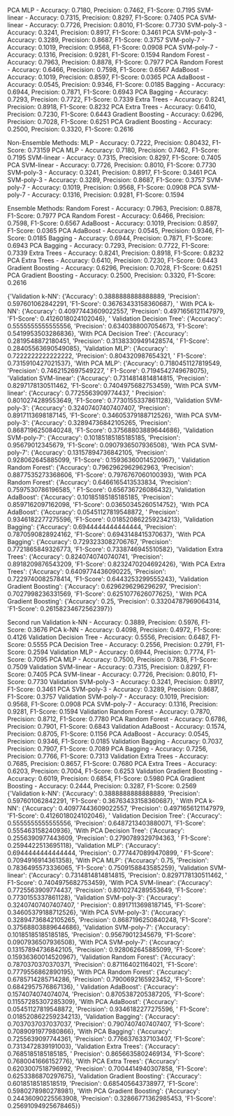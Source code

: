 PCA MLP - Accuracy: 0.7180, Precision: 0.7462, F1-Score: 0.7195
SVM-linear - Accuracy: 0.7315, Precision: 0.8297, F1-Score: 0.7405
PCA SVM-linear - Accuracy: 0.7726, Precision: 0.8010, F1-Score: 0.7730
SVM-poly-3 - Accuracy: 0.3241, Precision: 0.8917, F1-Score: 0.3461
PCA SVM-poly-3 - Accuracy: 0.3289, Precision: 0.8687, F1-Score: 0.3757
SVM-poly-7 - Accuracy: 0.1019, Precision: 0.9568, F1-Score: 0.0908
PCA SVM-poly-7 - Accuracy: 0.1316, Precision: 0.9281, F1-Score: 0.1594
Random Forest - Accuracy: 0.7963, Precision: 0.8878, F1-Score: 0.7977
PCA Random Forest - Accuracy: 0.6466, Precision: 0.7598, F1-Score: 0.6567
AdaBoost - Accuracy: 0.1019, Precision: 0.8597, F1-Score: 0.0365
PCA AdaBoost - Accuracy: 0.0545, Precision: 0.9346, F1-Score: 0.0185
Bagging - Accuracy: 0.6944, Precision: 0.7871, F1-Score: 0.6943
PCA Bagging - Accuracy: 0.7293, Precision: 0.7722, F1-Score: 0.7339
Extra Trees - Accuracy: 0.8241, Precision: 0.8918, F1-Score: 0.8232
PCA Extra Trees - Accuracy: 0.6410, Precision: 0.7230, F1-Score: 0.6443
Gradient Boosting - Accuracy: 0.6296, Precision: 0.7028, F1-Score: 0.6251
PCA Gradient Boosting - Accuracy: 0.2500, Precision: 0.3320, F1-Score: 0.2616

Non-Ensemble Methods:
MLP - Accuracy: 0.7222, Precision: 0.80432, F1-Score: 0.73159
PCA MLP - Accuracy: 0.7180, Precision: 0.7462, F1-Score: 0.7195
SVM-linear - Accuracy: 0.7315, Precision: 0.8297, F1-Score: 0.7405
PCA SVM-linear - Accuracy: 0.7726, Precision: 0.8010, F1-Score: 0.7730
SVM-poly-3 - Accuracy: 0.3241, Precision: 0.8917, F1-Score: 0.3461
PCA SVM-poly-3 - Accuracy: 0.3289, Precision: 0.8687, F1-Score: 0.3757
SVM-poly-7 - Accuracy: 0.1019, Precision: 0.9568, F1-Score: 0.0908
PCA SVM-poly-7 - Accuracy: 0.1316, Precision: 0.9281, F1-Score: 0.1594

Ensemble Methods:
Random Forest - Accuracy: 0.7963, Precision: 0.8878, F1-Score: 0.7977
PCA Random Forest - Accuracy: 0.6466, Precision: 0.7598, F1-Score: 0.6567
AdaBoost - Accuracy: 0.1019, Precision: 0.8597, F1-Score: 0.0365
PCA AdaBoost - Accuracy: 0.0545, Precision: 0.9346, F1-Score: 0.0185
Bagging - Accuracy: 0.6944, Precision: 0.7871, F1-Score: 0.6943
PCA Bagging - Accuracy: 0.7293, Precision: 0.7722, F1-Score: 0.7339
Extra Trees - Accuracy: 0.8241, Precision: 0.8918, F1-Score: 0.8232
PCA Extra Trees - Accuracy: 0.6410, Precision: 0.7230, F1-Score: 0.6443
Gradient Boosting - Accuracy: 0.6296, Precision: 0.7028, F1-Score: 0.6251
PCA Gradient Boosting - Accuracy: 0.2500, Precision: 0.3320, F1-Score: 0.2616



{'Validation k-NN': {'Accuracy': 0.3888888888888889, 'Precision': 0.597601062842291, 'F1-Score': 0.36763433158360687}, '
With PCA k-NN': {'Accuracy': 0.40977443609022557, 'Precision': 0.4971656121147979, 'F1-Score': 0.4126018024102046}, '
Validation Decision Tree': {'Accuracy': 0.5555555555555556, 'Precision': 0.6340388007054673, 'F1-Score':
0.5419953503286836}, 'With PCA Decision Tree': {'Accuracy': 0.2819548872180451, 'Precision': 0.31383309491428574, '
F1-Score': 0.28405563690549085}, 'Validation MLP': {'Accuracy': 0.7222222222222222, 'Precision': 0.804320987654321, '
F1-Score': 0.7315910427021537}, 'With PCA MLP': {'Accuracy': 0.7180451127819549, 'Precision': 0.7462152697549227, '
F1-Score': 0.7194542749678075}, 'Validation SVM-linear': {'Accuracy': 0.7314814814814815, 'Precision':
0.8297178130511462, 'F1-Score': 0.7404975682753459}, 'With PCA SVM-linear': {'Accuracy': 0.7725563909774437, '
Precision': 0.8010274289553649, 'F1-Score': 0.7730155337861128}, 'Validation SVM-poly-3': {'Accuracy':
0.32407407407407407, 'Precision': 0.8917113698187145, 'F1-Score': 0.34605379188712526}, 'With PCA SVM-poly-3':
{'Accuracy': 0.32894736842105265, 'Precision': 0.8687196250840248, 'F1-Score': 0.37568803889644686}, 'Validation
SVM-poly-7': {'Accuracy': 0.10185185185185185, 'Precision': 0.95679012345679, 'F1-Score': 0.0907936507936508}, 'With PCA
SVM-poly-7': {'Accuracy': 0.13157894736842105, 'Precision': 0.928062645885099, 'F1-Score': 0.15936360014520967}, '
Validation Random Forest': {'Accuracy': 0.7962962962962963, 'Precision': 0.8877535273368606, 'F1-Score':
0.7976767060100393}, 'With PCA Random Forest': {'Accuracy': 0.6466165413533834, 'Precision': 0.7597530786196585, '
F1-Score': 0.656736726086432}, 'Validation AdaBoost': {'Accuracy': 0.10185185185185185, 'Precision':
0.8597162097162098, 'F1-Score': 0.03650345260514752}, 'With PCA AdaBoost': {'Accuracy': 0.05451127819548872, '
Precision': 0.9346182277275596, 'F1-Score': 0.018520862259234213}, 'Validation Bagging': {'Accuracy':
0.6944444444444444, 'Precision': 0.7870590828924162, 'F1-Score': 0.6943148415370637}, 'With PCA Bagging': {'Accuracy':
0.7293233082706767, 'Precision': 0.7721865849326773, 'F1-Score': 0.7338746945510582}, 'Validation Extra Trees':
{'Accuracy': 0.8240740740740741, 'Precision': 0.8918209876543209, 'F1-Score': 0.8232470204692426}, 'With PCA Extra
Trees': {'Accuracy': 0.6409774436090225, 'Precision': 0.7229740082578414, 'F1-Score': 0.6443253299555243}, 'Validation
Gradient Boosting': {'Accuracy': 0.6296296296296297, 'Precision': 0.7027998236331569, 'F1-Score': 0.6251077626077625}, '
With PCA Gradient Boosting': {'Accuracy': 0.25, 'Precision': 0.33204787969064314, 'F1-Score': 0.26158234672562397}}

Second run
Validation k-NN - Accuracy: 0.3889, Precision: 0.5976, F1-Score: 0.3676
PCA k-NN - Accuracy: 0.4098, Precision: 0.4972, F1-Score: 0.4126
Validation Decision Tree - Accuracy: 0.5556, Precision: 0.6487, F1-Score: 0.5555
PCA Decision Tree - Accuracy: 0.2556, Precision: 0.2791, F1-Score: 0.2594
Validation MLP - Accuracy: 0.6944, Precision: 0.7774, F1-Score: 0.7095
PCA MLP - Accuracy: 0.7500, Precision: 0.7836, F1-Score: 0.7509
Validation SVM-linear - Accuracy: 0.7315, Precision: 0.8297, F1-Score: 0.7405
PCA SVM-linear - Accuracy: 0.7726, Precision: 0.8010, F1-Score: 0.7730
Validation SVM-poly-3 - Accuracy: 0.3241, Precision: 0.8917, F1-Score: 0.3461
PCA SVM-poly-3 - Accuracy: 0.3289, Precision: 0.8687, F1-Score: 0.3757
Validation SVM-poly-7 - Accuracy: 0.1019, Precision: 0.9568, F1-Score: 0.0908
PCA SVM-poly-7 - Accuracy: 0.1316, Precision: 0.9281, F1-Score: 0.1594
Validation Random Forest - Accuracy: 0.7870, Precision: 0.8712, F1-Score: 0.7780
PCA Random Forest - Accuracy: 0.6786, Precision: 0.7901, F1-Score: 0.6843
Validation AdaBoost - Accuracy: 0.1574, Precision: 0.8705, F1-Score: 0.1156
PCA AdaBoost - Accuracy: 0.0545, Precision: 0.9346, F1-Score: 0.0185
Validation Bagging - Accuracy: 0.7037, Precision: 0.7907, F1-Score: 0.7089
PCA Bagging - Accuracy: 0.7256, Precision: 0.7766, F1-Score: 0.7313
Validation Extra Trees - Accuracy: 0.7685, Precision: 0.8657, F1-Score: 0.7680
PCA Extra Trees - Accuracy: 0.6203, Precision: 0.7004, F1-Score: 0.6253
Validation Gradient Boosting - Accuracy: 0.6019, Precision: 0.6854, F1-Score: 0.5980
PCA Gradient Boosting - Accuracy: 0.2444, Precision: 0.3287, F1-Score: 0.2569
{'Validation k-NN': {'Accuracy': 0.3888888888888889, 'Precision': 0.597601062842291, 'F1-Score': 0.36763433158360687}, '
With PCA k-NN': {'Accuracy': 0.40977443609022557, 'Precision': 0.4971656121147979, 'F1-Score': 0.4126018024102046}, '
Validation Decision Tree': {'Accuracy': 0.5555555555555556, 'Precision': 0.6487213403880071, 'F1-Score':
0.555463158240936}, 'With PCA Decision Tree': {'Accuracy': 0.2556390977443609, 'Precision': 0.2790789329794363, '
F1-Score': 0.2594422513695118}, 'Validation MLP': {'Accuracy': 0.6944444444444444, 'Precision': 0.7774470899470899, '
F1-Score': 0.7094916914361358}, 'With PCA MLP': {'Accuracy': 0.75, 'Precision': 0.7836495573336065, 'F1-Score':
0.7509158843585259}, 'Validation SVM-linear': {'Accuracy': 0.7314814814814815, 'Precision': 0.8297178130511462, '
F1-Score': 0.7404975682753459}, 'With PCA SVM-linear': {'Accuracy': 0.7725563909774437, 'Precision':
0.8010274289553649, 'F1-Score': 0.7730155337861128}, 'Validation SVM-poly-3': {'Accuracy': 0.32407407407407407, '
Precision': 0.8917113698187145, 'F1-Score': 0.34605379188712526}, 'With PCA SVM-poly-3': {'Accuracy':
0.32894736842105265, 'Precision': 0.8687196250840248, 'F1-Score': 0.37568803889644686}, 'Validation SVM-poly-7':
{'Accuracy': 0.10185185185185185, 'Precision': 0.95679012345679, 'F1-Score': 0.0907936507936508}, 'With PCA SVM-poly-7':
{'Accuracy': 0.13157894736842105, 'Precision': 0.928062645885099, 'F1-Score': 0.15936360014520967}, 'Validation Random
Forest': {'Accuracy': 0.7870370370370371, 'Precision': 0.871164021164021, 'F1-Score': 0.7779556862890195}, 'With PCA
Random Forest': {'Accuracy': 0.6785714285714286, 'Precision': 0.7900692165923452, 'F1-Score': 0.6842957576867136}, '
Validation AdaBoost': {'Accuracy': 0.1574074074074074, 'Precision': 0.8705387205387205, 'F1-Score':
0.11557285307285309}, 'With PCA AdaBoost': {'Accuracy': 0.05451127819548872, 'Precision': 0.9346182277275596, '
F1-Score': 0.018520862259234213}, 'Validation Bagging': {'Accuracy': 0.7037037037037037, 'Precision':
0.7907407407407407, 'F1-Score': 0.7089091977980866}, 'With PCA Bagging': {'Accuracy': 0.7255639097744361, 'Precision':
0.7766376337103407, 'F1-Score': 0.7313472839191003}, 'Validation Extra Trees': {'Accuracy': 0.7685185185185185, '
Precision': 0.8656635802469134, 'F1-Score': 0.7680041666152776}, 'With PCA Extra Trees': {'Accuracy':
0.6203007518796992, 'Precision': 0.7004414940307858, 'F1-Score': 0.6253386870297675}, 'Validation Gradient Boosting':
{'Accuracy': 0.6018518518518519, 'Precision': 0.685405643738977, 'F1-Score': 0.5980278980278981}, 'With PCA Gradient
Boosting': {'Accuracy': 0.24436090225563908, 'Precision': 0.32866771362985453, 'F1-Score': 0.25691094925678465}}
